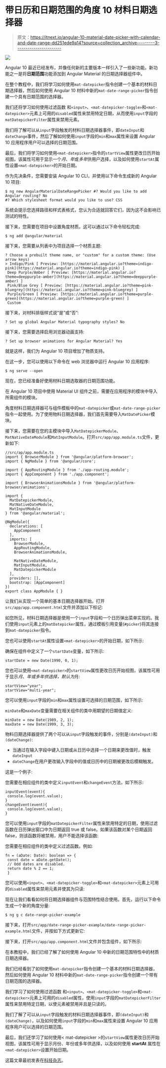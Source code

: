 # 带日历和日期范围的角度 10 材料日期选择器

> 原文：<https://itnext.io/angular-10-material-date-picker-with-calendar-and-date-range-dd251ede9a14?source=collection_archive---------3----------------------->

![](img/6f26b86ab3e57b3028b28d465868368d.png)

Angular 10 最近已经发布，并像任何新的主要版本一样引入了一些新功能。新功能之一是将**日期范围**功能添加到 Angular Material 的日期选择器组件中。

在整个教程中，我们将学习如何使用`mat-datepicker`指令创建一个基本的材料日期选择器，然后如何使用 Angular 10 材料中新的`mat-date-range-picker`指令创建一个具有日期范围的选择器。

我们还将学习如何使用过滤函数
和`<input>`、`<mat-datepicker-toggle>`和`<mat-datepicker>`元素上可用的`disabled`属性来禁用特定日期，从而使用`input`字段的`matDatepickerFilter`属性来禁用元素。

我们将了解可以从`input`字段触发的材料日期选择器事件，即`dateInput`和`dateChange`事件，然后了解如何使用`input`字段的`min`和`max`属性来设置 Angular 10 应用程序用户可以选择的日期范围。

最后，我们将学习如何使用`<mat-datepicker>`指令的`startView`属性更改日历开始视图，该属性可用于显示一个*月*、*年*或*多年*供用户选择，以及如何使用`startAt`属性设置`<mat-datepicker>`的开始日期。

作为先决条件，您需要安装 Angular 10 CLI，并使用以下命令生成新的 Angular 10 项目:

```
$ ng new AngularMaterialDateRangePicker #? Would you like to add Angular routing? No
#? Which stylesheet format would you like to use? CSS
```

系统会提示您选择路径和样式表格式，您认为合适就回答它们，因为这不会影响已测试的特性。

接下来，您需要在项目中设置角度材质。这可以通过以下命令轻松完成:

```
$ ng add @angular/material
```

接下来，您需要从列表中为项目选择一个材质主题:

```
? Choose a prebuilt theme name, or "custom" for a custom theme: (Use arrow keys)
> Indigo/Pink [ Preview: [https://material.angular.io?theme=indigo-pink](https://material.angular.io?theme=indigo-pink) ]
 Deep Purple/Amber [ Preview: [https://material.angular.io?theme=deeppurple-amber](https://material.angular.io?theme=deeppurple-amber) ]
 Pink/Blue Grey [ Preview: [https://material.angular.io?theme=pink-bluegrey](https://material.angular.io?theme=pink-bluegrey) ]
 Purple/Green [ Preview: [https://material.angular.io?theme=purple-green](https://material.angular.io?theme=purple-green) ]
 Custom
```

接下来，对材料排版样式说“是”或“否”:

```
? Set up global Angular Material typography styles? No
```

接下来，您需要选择启用浏览器动画支持:

```
? Set up browser animations for Angular Material? Yes
```

就是这样，我们为 Angular 10 项目增加了物质支持。

在这一步，您可以使用以下命令在 web 浏览器中运行 Angular 10 应用程序:

```
$ ng serve --open
```

现在，您已经准备好使用材料日期选取器的日期范围功能。

在 Angular 10 项目中使用 Material UI 组件之前，需要在应用程序的模块中导入所需组件的模块。

角度材料日期选择器可与组件模板中的`mat-datepicker`或`mat-date-range-picker`指令一起使用。为了使用物料日期选择器，我们首先需要导入`MatDatePicker`模块。

接下来，您需要在您的主模块中导入`MatDatepickerModule`、`MatNativeDateModule`和`MatInputModule`。打开`src/app/app.module.ts`文件，更新如下:

```
//src/ap/app.module.ts
import { BrowserModule } from '@angular/platform-browser';
import { NgModule } from '@angular/core';

import { AppRoutingModule } from './app-routing.module';
import { AppComponent } from './app.component';

import { BrowserAnimationsModule } from '@angular/platform-browser/animations';

import { 
  MatDatepickerModule,
  MatNativeDateModule,
  MatInputModule
} from '@angular/material';

@NgModule({
  declarations: [
    AppComponent
  ],
  imports: [
    BrowserModule,
    AppRoutingModule,
    BrowserAnimationsModule,

    MatNativeDateModule,
    MatInputModule,
    MatDatepickerModule
  ],
  providers: [],
  bootstrap: [AppComponent]
})
export class AppModule { }
```

让我们从实现一个简单的基本日期选择器开始。打开`src/app/app.component.html`文件并添加以下标记:

如您所见，材料日期选择器是使用一个`input`字段和一个日历弹出菜单实现的。我们使用`input`元素上的`matDatepicker`属性，通过模板引用变量(`#picker`)将其连接到`mat-datepicker`指令。

您也可以使用`startAt`属性设置`<mat-datepicker>`的开始日期，如下所示:

确保在组件中定义了一个`startDate`变量，如下所示:

```
startDate = new Date(1990, 0, 1);
```

您也可以使用`<mat-datepicker>`的`startView`属性更改日历开始视图，该属性可用于显示*月*、*年或多年供选择，默认为*月:

```
startView="year";
startView="multi-year";
```

您可以使用`input`字段的`min`和`max`属性设置可选择的日期范围，如下所示:

`minDate`和`maxDate`变量需要在相关组件的类中用期望的日期值定义:

```
minDate = new Date(1989, 2, 1);
maxDate = new Date(1999, 3, 3);
```

物料日期选择器提供了两个可以从`input`字段触发的事件，分别是`(dateInput)`和`(dateChange)`:

*   当通过在输入字段中键入日期或从日历中选择一个日期来更改值时，触发`dateInput`
*   `dateChange`在用户更改输入字段中的值或日历中的日期被更改后模糊触发。

这是一个例子:

您需要在相应组件的类中定义`inputEvent`和`changeEvent`方法，如下所示:

```
inputEvent(event){
 console.log(event.value);
}
changeEvent(event){
 console.log(event.value);
}
```

您可以使用`input`字段的`matDatepickerFilter`属性来禁用特定的日期，使用过滤函数在日历弹出窗口中为日期返回 true 或 false。如果该函数对某个日期返回 false，则该函数将被禁用，用户不能选择该函数:

您需要在相应组件的类中定义过滤函数。例如:

```
fn = (aDate: Date): boolean => {
 const date = aDate.getDate(); 
 // Odd dates are disabled.
 return date % 2 == 1;
 }
```

您可以使用`<input>`、`<mat-datepicker-toggle>`和`<mat-datepicker>`元素上可用的`disabled`属性来禁用元素并使其为只读:

现在让我们看看如何将日期选择器组件与范围特性结合使用。首先，运行以下命令生成一个新的角度分量:

```
$ ng g c date-range-picker-example
```

接下来，打开`src/app/date-range-picker-example/date-range-picker-example.html`文件，并按如下方式更新它:

接下来，打开`src/app/app.component.html`文件并包含组件，如下所示:

在本教程中，我们已经了解了如何使用 Angular 10 中新的日期范围特性中的材质日期选择器。

我们已经看到了如何使用`mat-datepicker`指令创建一个基本的材料日期选择器，然后如何使用 Angular 10 材料中新的`mat-date-range-picker`指令创建一个带有日期范围的选择器。

我们学习了如何使用过滤函数
和`<input>`、`<mat-datepicker-toggle>`和`<mat-datepicker>`元素上可用的`disabled`属性，使用`input`字段的`matDatepickerFilter`属性来禁用特定日期，以使元素被禁用并且是只读的。

我们了解了可以从`input`字段触发的材料日期选择器事件，即`(dateInput)`和`(dateChange)`，以及如何使用`input`字段的`min`和`max`属性来设置 Angular 10 应用程序用户可以选择的日期范围。

最后，我们还学习了如何使用< mat-datepicker >的`startView`属性更改日历开始视图，该属性可用于显示月份、年份或多年供选择，以及如何使用 **startAt** 属性在`<mat-datepicker>`设置开始日期。

这篇文章最初发表在[科技杂志](https://www.techiediaries.com/angular-10-material-date-picker-calendar-range/)。